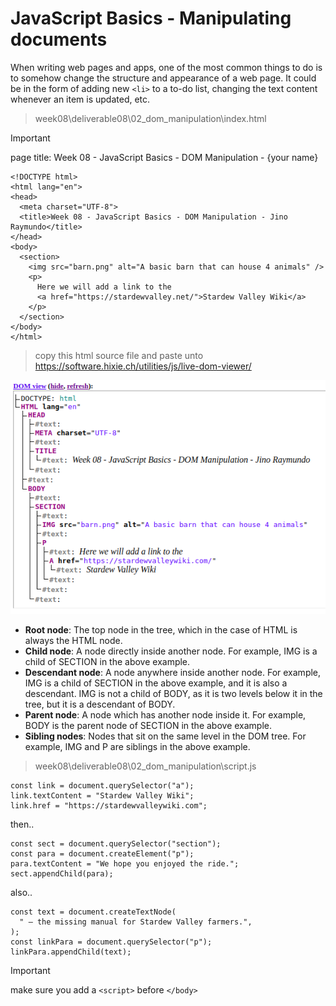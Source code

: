 # JavaScript Basics - Manipulating documents

When writing web pages and apps, one of the most common things to do is to somehow change the structure and appearance of a web page.
It could be in the form of adding new `<li>` to a to-do list, changing the text content whenever an item is updated, etc.

> week08\deliverable08\02_dom_manipulation\index.html

> [!IMPORTANT]
> page title: Week 08 - JavaScript Basics - DOM Manipulation - {your name}

```
<!DOCTYPE html>
<html lang="en">
<head>
  <meta charset="UTF-8">
  <title>Week 08 - JavaScript Basics - DOM Manipulation - Jino Raymundo</title>
</head>
<body>
  <section>
    <img src="barn.png" alt="A basic barn that can house 4 animals" />
    <p>
      Here we will add a link to the 
      <a href="https://stardewvalley.net/">Stardew Valley Wiki</a>
    </p>
  </section>
</body>
</html>
```

> copy this html source file and paste unto https://software.hixie.ch/utilities/js/live-dom-viewer/

![DOM Tree](images/01.png)

- **Root node**: The top node in the tree, which in the case of HTML is always the HTML node.
- **Child node**: A node directly inside another node. For example, IMG is a child of SECTION in the above example.
- **Descendant node**: A node anywhere inside another node. For example, IMG is a child of SECTION in the above example, and it is also a descendant. IMG is not a child of BODY, as it is two levels below it in the tree, but it is a descendant of BODY.
- **Parent node**: A node which has another node inside it. For example, BODY is the parent node of SECTION in the above example.
- **Sibling nodes**: Nodes that sit on the same level in the DOM tree. For example, IMG and P are siblings in the above example.

> week08\deliverable08\02_dom_manipulation\script.js

```
const link = document.querySelector("a");
link.textContent = "Stardew Valley Wiki";
link.href = "https://stardewvalleywiki.com";
```

then..

```
const sect = document.querySelector("section");
const para = document.createElement("p");
para.textContent = "We hope you enjoyed the ride.";
sect.appendChild(para);
```

also..

```
const text = document.createTextNode(
  " — the missing manual for Stardew Valley farmers.",
);
const linkPara = document.querySelector("p");
linkPara.appendChild(text);
```

> [!IMPORTANT]
> make sure you add a `<script>` before `</body>`

